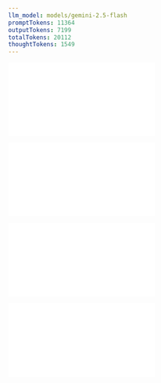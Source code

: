 ```yaml
---
llm_model: models/gemini-2.5-flash
promptTokens: 11364
outputTokens: 7199
totalTokens: 20112
thoughtTokens: 1549
---
```


![@](steps/_.24158d38.md)

![@](steps/file.f4719fbb.md)

![@](steps/file.214dc945.md)

![@](steps/response.42a6f645.md)